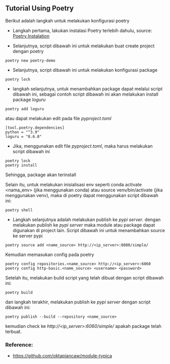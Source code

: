 ## Tutorial Using Poetry

Berikut adalah langkah untuk melakukan konfigurasi poetry

- Langkah pertama, lakukan instalasi Poetry terlebih dahulu,
source: [Poetry Instalation](https://python-poetry.org/docs/#installing-with-the-official-installer)

- Selanjutnya, script dibawah ini untuk melakukan buat create project dengan poetry

```
poetry new poetry-demo
```

- Selanjutnya, script dibawah ini untuk melakukan konfigurasi package

```
poetry lock
```

- langkah selanjutnya, untuk menambahkan package dapat melalui script dibawah ini, sebagai contoh script dibawah ini akan melakukan install package *loguru*

```
poetry add loguru
```
atau dapat melakukan edit pada file *pyproject.toml*

```
[tool.poetry.dependencies]
python = "^3.9"
loguru = "0.6.0"
```

- Jika, menggunakan edit file *pyproject.toml*, maka harus melakukan script dibawah ini

```
poetry lock
poetry install
```

Sehingga, package akan terinstall

Selain itu, untuk melakukan inisialisasi env seperti conda activate <nama_env> (jika menggunakan conda) atau source venv/bin/activate (jika menggunakan venv), maka di poetry dapat menggunakan script dibawah ini:

```
poetry shell
```

- Langkah selanjutnya adalah melakukan publish ke *pypi server*.
dengan melakukan publish ke *pypi server* maka module atau package dapat digunakan di project lain. Script dibawah ini untuk menambahkan source ke server pypi

```
poetry source add <name_source> http://<ip_server>:8080/simple/
```

Kemudian memasukan config pada poetry

```
poetry config repositories.<name_source> http://<ip_server>:6060
poetry config http-basic.<name_source> <username> <password>
```

Setelah itu, melakukan build script yang telah dibuat dengan script dibawah ini: 

```
poetry build
```

dan langkah terakhir, melakukan publish ke *pypi server* dengan script dibawah ini: 

```
poetry publish --build --repository <name_source>
```

kemudian check ke *http://<ip_server>:6060/simple/* apakah package telah terbuat.


### Reference: 
- https://github.com/oktapiancaw/module-typica